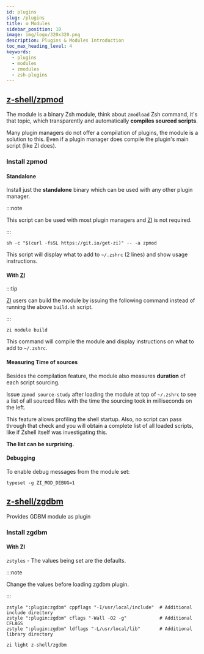```yaml
---
id: plugins
slug: /plugins
title: ⚙️ Modules
sidebar_position: 10
image: img/logo/320x320.png
description: Plugins & Modules Introduction
toc_max_heading_level: 4
keywords:
  - plugins
  - modules
  - zmodules
  - zsh-plugins
---
```


<!-- @format -->

## <i class="fa-brands fa-github"></i> [z-shell/zpmod][1]

The module is a binary Zsh module, think about `zmodload` Zsh command, it's that topic, which transparently and automatically **compiles sourced scripts**.

Many plugin managers do not offer a compilation of plugins, the module is a solution to this. Even if a plugin manager does compile the plugin's main script (like ZI does).

### Install zpmod

#### Standalone

Install just the **standalone** binary which can be used with any other plugin manager.

:::note

This script can be used with most plugin managers and [ZI][2] is not required.

:::

```shell
sh -c "$(curl -fsSL https://git.io/get-zi)" -- -a zpmod
```

This script will display what to add to `~/.zshrc` (2 lines) and show usage instructions.

#### With [ZI][2]

:::tip

[ZI][2] users can build the module by issuing the following command instead of running the above `build.sh` script.

:::

```shell
zi module build
```

This command will compile the module and display instructions on what to add to `~/.zshrc`.

#### Measuring Time of sources

Besides the compilation feature, the module also measures **duration** of each script sourcing.

Issue `zpmod source-study` after loading the module at top of `~/.zshrc` to see a list of all sourced files with the time the sourcing took in milliseconds on the left.

This feature allows profiling the shell startup. Also, no script can pass through that check and you will obtain a complete list of all loaded scripts, like if Zshell itself was investigating this.

**The list can be surprising.**

#### Debugging

To enable debug messages from the module set:

```shell
typeset -g ZI_MOD_DEBUG=1
```

## <i class="fa-brands fa-github"></i> [z-shell/zgdbm][3]

Provides GDBM module as plugin

### Install zgdbm

#### With ZI

`zstyles` - The values being set are the defaults.

:::note

Change the values before loading zgdbm plugin.

:::

```shell title="~/.zshrc" showLineNumers
zstyle ":plugin:zgdbm" cppflags "-I/usr/local/include"  # Additional include directory
zstyle ":plugin:zgdbm" cflags "-Wall -O2 -g"            # Additional CFLAGS
zstyle ":plugin:zgdbm" ldflags "-L/usr/local/lib"       # Additional library directory
```

```shell
zi light z-shell/zgdbm
```

[1]: https://github.com/z-shell/zpmod
[2]: https://github.com/z-shell/zi
[3]: https://github.com/z-shell/zgdbm
